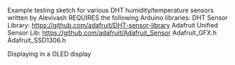 Example testing sketch for various DHT humidity/temperature sensors written by Alevivash
REQUIRES the following Arduino libraries:
DHT Sensor Library: https://github.com/adafruit/DHT-sensor-library
Adafruit Unified Sensor Lib: https://github.com/adafruit/Adafruit_Sensor
Adafruit_GFX.h
Adafruit_SSD1306.h


Displaying in a OLED display